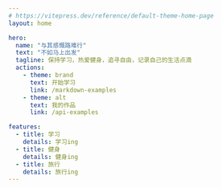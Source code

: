 ```yaml
---
# https://vitepress.dev/reference/default-theme-home-page
layout: home

hero:
  name: "与其感慨路难行"
  text: "不如马上出发"
  tagline: 保持学习，热爱健身，追寻自由，记录自己的生活点滴
  actions:
    - theme: brand
      text: 开始学习
      link: /markdown-examples
    - theme: alt
      text: 我的作品
      link: /api-examples

features:
  - title: 学习
    details: 学习ing
  - title: 健身
    details: 健身ing
  - title: 旅行
    details: 旅行ing
---
```


